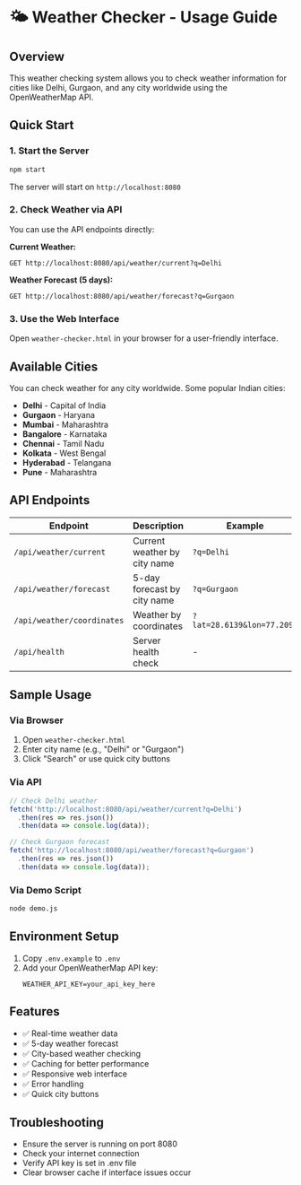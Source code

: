 # 🌤️ Weather Checker - Usage Guide

## Overview
This weather checking system allows you to check weather information for cities like Delhi, Gurgaon, and any city worldwide using the OpenWeatherMap API.

## Quick Start

### 1. Start the Server
```bash
npm start
```
The server will start on `http://localhost:8080`

### 2. Check Weather via API
You can use the API endpoints directly:

**Current Weather:**
```
GET http://localhost:8080/api/weather/current?q=Delhi
```

**Weather Forecast (5 days):**
```
GET http://localhost:8080/api/weather/forecast?q=Gurgaon
```

### 3. Use the Web Interface
Open `weather-checker.html` in your browser for a user-friendly interface.

## Available Cities
You can check weather for any city worldwide. Some popular Indian cities:
- **Delhi** - Capital of India
- **Gurgaon** - Haryana
- **Mumbai** - Maharashtra
- **Bangalore** - Karnataka
- **Chennai** - Tamil Nadu
- **Kolkata** - West Bengal
- **Hyderabad** - Telangana
- **Pune** - Maharashtra

## API Endpoints

| Endpoint | Description | Example |
|----------|-------------|---------|
| `/api/weather/current` | Current weather by city name | `?q=Delhi` |
| `/api/weather/forecast` | 5-day forecast by city name | `?q=Gurgaon` |
| `/api/weather/coordinates` | Weather by coordinates | `?lat=28.6139&lon=77.2090` |
| `/api/health` | Server health check | - |

## Sample Usage

### Via Browser
1. Open `weather-checker.html`
2. Enter city name (e.g., "Delhi" or "Gurgaon")
3. Click "Search" or use quick city buttons

### Via API
```javascript
// Check Delhi weather
fetch('http://localhost:8080/api/weather/current?q=Delhi')
  .then(res => res.json())
  .then(data => console.log(data));

// Check Gurgaon forecast
fetch('http://localhost:8080/api/weather/forecast?q=Gurgaon')
  .then(res => res.json())
  .then(data => console.log(data));
```

### Via Demo Script
```bash
node demo.js
```

## Environment Setup
1. Copy `.env.example` to `.env`
2. Add your OpenWeatherMap API key:
   ```
   WEATHER_API_KEY=your_api_key_here
   ```

## Features
- ✅ Real-time weather data
- ✅ 5-day weather forecast
- ✅ City-based weather checking
- ✅ Caching for better performance
- ✅ Responsive web interface
- ✅ Error handling
- ✅ Quick city buttons

## Troubleshooting
- Ensure the server is running on port 8080
- Check your internet connection
- Verify API key is set in .env file
- Clear browser cache if interface issues occur
